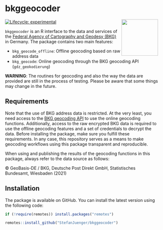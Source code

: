 
# bkggeocoder

<img src="./man/images/hex_bkggeocoder.png" align="right" width="120"/>

<!-- badges: start -->

[![Lifecycle:
experimental](https://img.shields.io/badge/lifecycle-experimental-red.svg)](https://www.tidyverse.org/lifecycle/#experimental)

<!-- badges: end -->

`bkggeocoder` is an R interface to the data and services of the [Federal
Agency of Cartography and Geodesy
(BKG)](https://gdz.bkg.bund.de/index.php/default/webanwendungen/bkg-geocoder.html)
in Germany. The package contains two main features:

- `bkg_geocode_offline`: Offline geocoding based on raw address data
- `bkg_geocode`: Online geocoding through the BKG geocoding API
  (`gdz_geokodierung`)

**WARNING**: The routines for geocoding and also the way the data are
provided are still in the process of testing. Please be aware that some
things may change in the future.

## Requirements

Note that the use of BKG address data is restricted. At the very least,
you need access to the [BKG geocoding
API](https://gdz.bkg.bund.de/index.php/default/geokodierungsdienst-opensearch-der-adv-fur-adressen-und-geonamen-gdz-geokodierung.html)
to use the online geocoding functions. Additionally, access to the raw
encrypted BKG data is required to use the offline geocoding features and
a set of credentials to decrypt the data. Before installing the package,
make sure you fulfill these requirements. In any case, this repository
serves as a means to make geocoding workflows using this package
transparent and reproducible.

When using and publishing the results of the geocoding functions in this
package, always refer to the data source as follows:

© GeoBasis-DE / BKG, Deutsche Post Direkt GmbH, Statistisches Bundesamt,
Wiesbaden (2021)

## Installation

The package is available on GitHub. You can install the latest version
using the following code:

``` r
if (!require(remotes)) install.packages("remotes")

remotes::install_github("StefanJuenger/bkggeocoder")
```
